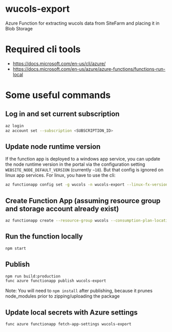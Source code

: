 # wucols-export
Azure Function for extracting wucols data from SiteFarm and placing it in Blob Storage

# Required cli tools
- https://docs.microsoft.com/en-us/cli/azure/
- https://docs.microsoft.com/en-us/azure/azure-functions/functions-run-local

# Some useful commands

## Log in and set current subscription
```bash
az login
az account set --subscription <SUBSCRIPTION_ID>
```

## Update node runtime version
If the function app is deployed to a windows app service, you can update the node runtime version in the portal via
the configuration setting `WEBSITE_NODE_DEFAULT_VERSION` (currently `~18`). But that config is ignored on linux app
services.  For linux, you have to use the cli:

```bash
az functionapp config set -g wucols -n wucols-export --linux-fx-version="NODE|18"
```

## Create Function App (assuming resource group and storage account already exist)
```bash
az functionapp create --resource-group wucols --consumption-plan-location westus2 --runtime node --runtime-version 14 --functions-version 4 --name wucols-export --storage-account wucols --os-type Linux
```

## Run the function locally
```bash
npm start
```

## Publish
```bash
npm run build:production
func azure functionapp publish wucols-export
```
Note: You will need to `npm install` after publishing, because it prunes node_modules prior to zipping/uploading the package

## Update local secrets with Azure settings
```bash
func azure functionapp fetch-app-settings wucols-export
```



